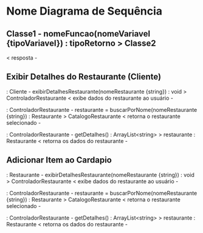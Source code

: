 # Nome Diagrama de Sequência

## Classe1 - nomeFuncao(nomeVariavel {tipoVariavel}) : tipoRetorno > Classe2
< resposta -

## Exibir Detalhes do Restaurante (Cliente)

: Cliente - exibirDetalhesRestaurante(nomeRestaurante {string}) : void > ControladorRestaurante < exibe dados do restaurante ao usuário -

: ControladorRestaurante - restaurante = buscarPorNome(nomeRestaurante {string}) : Restaurante > CatalogoRestaurante < retorna o restaurante selecionado -

: ControladorRestaurante - getDetalhes() : ArrayList\<string> > restaurante : Restaurante < retorna os dados do restaurante -













## Adicionar Item ao Cardapio

: Restaurante - exibirDetalhesRestaurante(nomeRestaurante {string}) : void > ControladorRestaurante < exibe dados do restaurante ao usuário -

: ControladorRestaurante - restaurante = buscarPorNome(nomeRestaurante {string}) : Restaurante > CatalogoRestaurante < retorna o restaurante selecionado -

: ControladorRestaurante - getDetalhes() : ArrayList\<string> > restaurante : Restaurante < retorna os dados do restaurante -